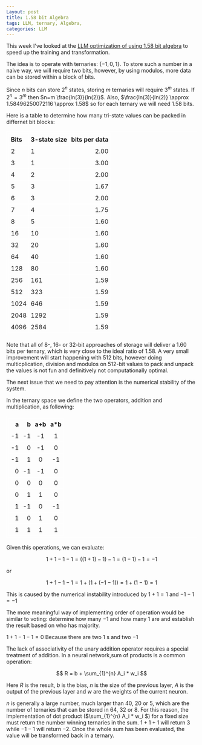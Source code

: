 ```yaml
---
Layout: post
title: 1.58 bit Algebra
tags: LLM, ternary, Algebra, 
categories: LLM
---
```


<script type="text/javascript" async
  src="https://cdn.mathjax.org/mathjax/latest/MathJax.js?config=TeX-MML-AM_CHTML">
    MathJax.Hub.Config({
    extensions: ["tex2jax.js"],
    jax: ["input/TeX", "output/HTML-CSS"],
    tex2jax: {
      inlineMath: [ ['$','$'], ["\\(","\\)"] ],
      displayMath: [ ['$$','$$'], ["\\[","\\]"] ],
      processEscapes: true
    },
    "HTML-CSS": { availableFonts: ["TeX"] }
  });
</script>
<style>table, tr, td, th{ padding:5px;
    border-style:solid;
    border-color:white;
    border-width:1px;
}</style>

This week I've looked at the <a href="https://arxiv.org/abs/2402.17764">LLM optimization of using 1.58 bit algebra</a> to speed up the training and transformation.

The idea is to operate with ternaries: $\{-1,0,1\}$. To store such a number in a naive way, we will require two bits, however, by using modulos, more data can be stored within a block of bits.

Since $n$ bits can store $2^n$ states, storing $m$ ternaries will require $3^m$ states. If $2^n=3^m$ then $n=m \frac{ln(3)}{ln(2)}$. Also, $\frac{ln(3)}{ln(2)} \approx 1.58496250072116 \approx 1.58$ so for each ternary we will need 1.58 bits.

Here is a table to determine how many tri-state values can be packed in differnet bit blocks:

|  Bits  	|   3-state size   |   	bits per data   |
|:------|:--------------|---------------:|
|    2   |	  1    |	  2.00  |
|3|1|3.00|
|4|2|2.00|
|5|3|1.67|
|6|3|2.00|
|7|4|1.75|
|8|5|1.60|
|16|10|1.60|
|32|20|1.60|
|64|40|1.60|
|128|80|1.60|
|256|161|1.59|
|512|323|1.59|
|1024|646|1.59|
|2048|1292|1.59|
|4096|2584|1.59|

Note that all of 8-, 16- or 32-bit approaches of storage will deliver a $1.60$ bits per ternary, which is very close to the ideal ratio of $1.58$. A very small improvement will start happening with 512 bits, however doing multicplication, division and modulos on 512-bit values to pack and unpack the values is not fun and definitively not computationally optimal.

The next issue that we need to pay attention is the numerical stability of the system.

In the ternary space we define the two operators, addition and multiplication, as following:


|a|b|a+b|a*b|
|-:|-:|:---:|:---:|
|-1|-1|-1|1|
|-1|0|-1|0 |
|-1|1|0|-1|
|0|-1|-1|0|
|0|0|0|0|
|0|1|1|0|
|1|-1|0|-1|
|1|0|1|0|
|1|1|1|1|

Given this operations, we can evaluate:

$$
1+ 1 - 1 - 1 = ((1+1) - 1 ) - 1 = (1 -1) - 1 = -1
$$

or

$$
1+ 1 - 1 - 1 =  1 + (1 + (- 1 - 1)) = 1 + (1 - 1) = 1
$$

This is caused by the numerical instability introduced by $1+1=1$ and $-1 - 1 = -1$

The more meaningful way of implementing order of operation would be similar to voting: determine how many $-1$ and how many $1$ are and establish the result based on who has majority.

$1+ 1 - 1 - 1 = 0$ Because there are two $1$ s and two $-1$

The lack of associativity of the unary addition operator requires a special treatment of addition. In a neural network,sum of products is a common operation:

$$ R = b + \sum_{1}^{n} A_i * w_i $$

Here $R$ is the result,  $b$ is the bias, $n$ is the size of the previous layer, $A$ is the output of the previous layer and $w$ are the weights of the current neuron.

$n$ is generally a large number, much larger than 40, 20 or 5, which are the number of ternaries that can be stored in 64, 32 or 8. For this reason, the implementation of dot product ($\sum_{1}^{n} A_i * w_i $) for a fixed size must return the number winning ternaries in the sum. $1+1+1$ will return $3$ while $-1-1$ will return $-2$. Once the whole sum has been evaluated, the value will be transformed back in a ternary.


